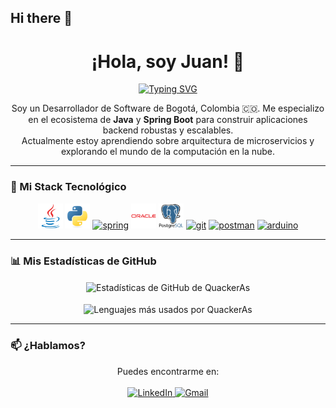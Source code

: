 ## Hi there 👋
<!-- Encabezado y Saludo -->
<h1 align="center">¡Hola, soy Juan! 👋</h1>
<p align="center">
  <a href="https://github.com/QuackerAs">
    <img src="https://readme-typing-svg.herokuapp.com?font=Fira+Code&size=25&pause=1000&color=20C20E&center=true&vCenter=true&width=435&lines=Desarrollador+Backend+Java;Apasionado+por+la+Robótica;Entusiasta+del+Hardware+DIY" alt="Typing SVG" />
  </a>
</p>

<!-- Bio / Sobre Mí -->
<p align="center">
  Soy un Desarrollador de Software de Bogotá, Colombia 🇨🇴. Me especializo en el ecosistema de <strong>Java</strong> y <strong>Spring Boot</strong> para construir aplicaciones backend robustas y escalables.
  <br>
  Actualmente estoy aprendiendo sobre arquitectura de microservicios y explorando el mundo de la computación en la nube.
</p>

---

### 🚀 Mi Stack Tecnológico

<p align="center">
  <!-- Lenguajes -->
  <a href="https://www.java.com" target="_blank" rel="noreferrer"><img src="https://raw.githubusercontent.com/devicons/devicon/master/icons/java/java-original.svg" alt="java" width="40" height="40"/></a>
  <a href="https://www.python.org" target="_blank" rel="noreferrer"><img src="https://raw.githubusercontent.com/devicons/devicon/master/icons/python/python-original.svg" alt="python" width="40" height="40"/></a>
  <!-- Frameworks -->
  <a href="https://spring.io/" target="_blank" rel="noreferrer"><img src="https://www.vectorlogo.zone/logos/springio/springio-icon.svg" alt="spring" width="40" height="40"/></a>
  <!-- Bases de Datos -->
  <a href="https://www.oracle.com/" target="_blank" rel="noreferrer"><img src="https://raw.githubusercontent.com/devicons/devicon/master/icons/oracle/oracle-original.svg" alt="oracle" width="40" height="40"/></a>
  <a href="https://www.postgresql.org" target="_blank" rel="noreferrer"><img src="https://raw.githubusercontent.com/devicons/devicon/master/icons/postgresql/postgresql-original-wordmark.svg" alt="postgresql" width="40" height="40"/></a>
  <!-- Herramientas -->
  <a href="https://git-scm.com/" target="_blank" rel="noreferrer"><img src="https://www.vectorlogo.zone/logos/git-scm/git-scm-icon.svg" alt="git" width="40" height="40"/></a>
  <a href="https://postman.com" target="_blank" rel="noreferrer"><img src="https://www.vectorlogo.zone/logos/getpostman/getpostman-icon.svg" alt="postman" width="40" height="40"/></a>
  <!-- Hardware -->
  <a href="https://www.arduino.cc/" target="_blank" rel="noreferrer"><img src="https://cdn.worldvectorlogo.com/logos/arduino-1.svg" alt="arduino" width="40" height="40"/></a>
</p>

---

### 📊 Mis Estadísticas de GitHub

<!-- Cambia `?username=QuackerAs` por tu usuario. Puedes personalizar los temas. -->
<p align="center">
  <img align="center" src="https://github-readme-stats.vercel.app/api?username=QuackerAs&show_icons=true&locale=es&theme=tokyonight" alt="Estadísticas de GitHub de QuackerAs" />
  <br><br>
  <img align="center" src="https://github-readme-stats.vercel.app/api/top-langs?username=QuackerAs&layout=compact&locale=es&theme=tokyonight" alt="Lenguajes más usados por QuackerAs" />
</p>

---

### 📫 ¿Hablamos?

<p align="center">
  Puedes encontrarme en:
  <br><br>
  <a href="https://www.linkedin.com/in/juanrobdev/" target="_blank">
    <img src="https://img.shields.io/badge/LinkedIn-0077B5?style=for-the-badge&logo=linkedin&logoColor=white" alt="LinkedIn"/>
  </a>
  <a href="mailto:robayoolaya@gmail.com" target="_blank">
    <img src="https://img.shields.io/badge/Gmail-D14836?style=for-the-badge&logo=gmail&logoColor=white" alt="Gmail"/>
  </a>
</p>


<!--
**QuackerAs/QuackerAs** is a ✨ _special_ ✨ repository because its `README.md` (this file) appears on your GitHub profile.

Here are some ideas to get you started:

- 🔭 I’m currently working on ...
- 🌱 I’m currently learning ...
- 👯 I’m looking to collaborate on ...
- 🤔 I’m looking for help with ...
- 💬 Ask me about ...
- 📫 How to reach me: ...
- 😄 Pronouns: ...
- ⚡ Fun fact: ...
-->
